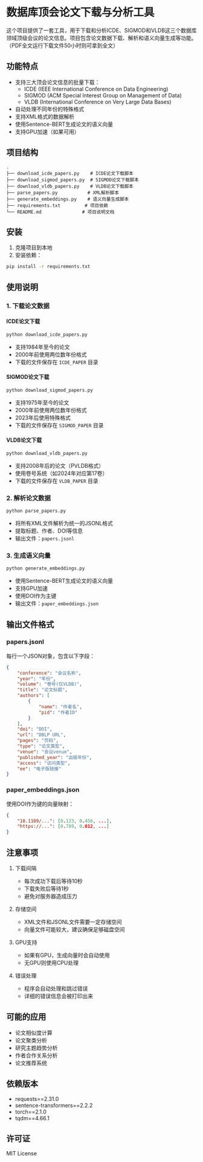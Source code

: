 # 数据库顶会论文下载与分析工具

这个项目提供了一套工具，用于下载和分析ICDE、SIGMOD和VLDB这三个数据库领域顶级会议的论文信息。项目包含论文数据下载、解析和语义向量生成等功能。（PDF全文运行下载文件50小时则可拿到全文）

## 功能特点

- 支持三大顶会论文信息的批量下载：
  - ICDE (IEEE International Conference on Data Engineering)
  - SIGMOD (ACM Special Interest Group on Management of Data)
  - VLDB (International Conference on Very Large Data Bases)
- 自动处理不同年份的特殊格式
- 支持XML格式的数据解析
- 使用Sentence-BERT生成论文的语义向量
- 支持GPU加速（如果可用）

## 项目结构

```
.
├── download_icde_papers.py    # ICDE论文下载脚本
├── download_sigmod_papers.py  # SIGMOD论文下载脚本
├── download_vldb_papers.py    # VLDB论文下载脚本
├── parse_papers.py           # XML解析脚本
├── generate_embeddings.py    # 语义向量生成脚本
├── requirements.txt         # 项目依赖
└── README.md               # 项目说明文档
```

## 安装

1. 克隆项目到本地
2. 安装依赖：
```bash
pip install -r requirements.txt
```

## 使用说明

### 1. 下载论文数据

#### ICDE论文下载
```bash
python download_icde_papers.py
```
- 支持1984年至今的论文
- 2000年前使用两位数年份格式
- 下载的文件保存在 `ICDE_PAPER` 目录

#### SIGMOD论文下载
```bash
python download_sigmod_papers.py
```
- 支持1975年至今的论文
- 2000年前使用两位数年份格式
- 2023年后使用特殊格式
- 下载的文件保存在 `SIGMOD_PAPER` 目录

#### VLDB论文下载
```bash
python download_vldb_papers.py
```
- 支持2008年后的论文（PVLDB格式）
- 使用卷号系统（如2024年对应第17卷）
- 下载的文件保存在 `VLDB_PAPER` 目录

### 2. 解析论文数据

```bash
python parse_papers.py
```
- 将所有XML文件解析为统一的JSONL格式
- 提取标题、作者、DOI等信息
- 输出文件：`papers.jsonl`

### 3. 生成语义向量

```bash
python generate_embeddings.py
```
- 使用Sentence-BERT生成论文的语义向量
- 支持GPU加速
- 使用DOI作为主键
- 输出文件：`paper_embeddings.json`

## 输出文件格式

### papers.jsonl
每行一个JSON对象，包含以下字段：
```json
{
    "conference": "会议名称",
    "year": "年份",
    "volume": "卷号(仅VLDB)",
    "title": "论文标题",
    "authors": [
        {
            "name": "作者名",
            "pid": "作者ID"
        }
    ],
    "doi": "DOI",
    "url": "DBLP URL",
    "pages": "页码",
    "type": "论文类型",
    "venue": "会议venue",
    "published_year": "出版年份",
    "access": "访问类型",
    "ee": "电子版链接"
}
```

### paper_embeddings.json
使用DOI作为键的向量映射：
```json
{
    "10.1109/...": [0.123, 0.456, ...],
    "https://...": [0.789, 0.012, ...]
}
```

## 注意事项

1. 下载间隔
   - 每次成功下载后等待10秒
   - 下载失败后等待1秒
   - 避免对服务器造成压力

2. 存储空间
   - XML文件和JSONL文件需要一定存储空间
   - 向量文件可能较大，建议确保足够磁盘空间

3. GPU支持
   - 如果有GPU，生成向量时会自动使用
   - 无GPU则使用CPU处理

4. 错误处理
   - 程序会自动处理和跳过错误
   - 详细的错误信息会被打印出来

## 可能的应用

- 论文相似度计算
- 论文聚类分析
- 研究主题趋势分析
- 作者合作关系分析
- 论文推荐系统

## 依赖版本

- requests==2.31.0
- sentence-transformers==2.2.2
- torch==2.1.0
- tqdm==4.66.1

## 许可证

MIT License 
